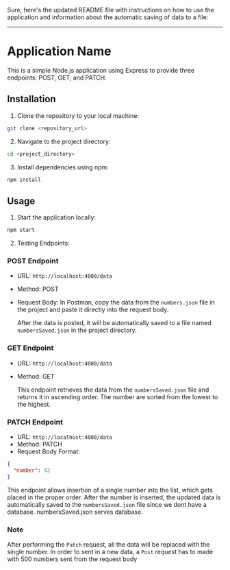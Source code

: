 Sure, here's the updated README file with instructions on how to use the application and information about the automatic saving of data to a file:

---

# Application Name

This is a simple Node.js application using Express to provide three endpoints: POST, GET, and PATCH.

## Installation

1. Clone the repository to your local machine:

```bash
git clone <repository_url>
```

2. Navigate to the project directory:

```bash
cd <project_directory>
```

3. Install dependencies using npm:

```bash
npm install
```

## Usage

1. Start the application locally:

```bash
npm start
```

2. Testing Endpoints:

### POST Endpoint

- URL: `http://localhost:4000/data`
- Method: POST
- Request Body: In Postman, copy the data from the `numbers.json` file in the project and paste it directly into the request body.

   After the data is posted, it will be automatically saved to a file named `numbersSaved.json` in the project directory.

### GET Endpoint

- URL: `http://localhost:4000/data`
- Method: GET

   This endpoint retrieves the data from the `numbersSaved.json` file and returns it in ascending order. The number are sorted 
   from the lowest to the highest.

### PATCH Endpoint

- URL: `http://localhost:4000/data`
- Method: PATCH
- Request Body Format:
```json
{
  "number": 42
}
```

   This endpoint allows insertion of a single number into the list, which gets placed in the proper order. After the number is inserted, the updated data is automatically saved to the `numbersSaved.json` file since we dont have a database.
   numbersSaved.json serves database.

### Note
After performing the `Patch` request, all the data will be replaced with the single number.
In order to sent in a new data, a `Post` request has to made with 500 numbers sent from the request body
